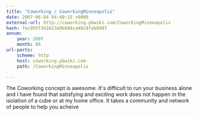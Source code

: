 ```yaml
---
title: "Coworking / CoworkingMinneapolis"
date: 2007-06-04 04:49:15 +0000
external-url: http://coworking.pbwiki.com/CoworkingMinneapolis
hash: fec955f3d1623a9b684ca48c8fab0487
annum:
    year: 2007
    month: 06
url-parts:
    scheme: http
    host: coworking.pbwiki.com
    path: /CoworkingMinneapolis

---
```


The Coworking concept is awesome. It's difficult to run your business alone and I have found that satisfying and exciting work does not happen in the isolation of a cube or at my home office. It takes a community and network of people to help you acheive
